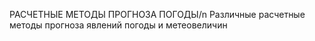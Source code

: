 РАСЧЕТНЫЕ МЕТОДЫ ПРОГНОЗА ПОГОДЫ/n
Различные расчетные методы прогноза явлений погоды и метеовеличин
